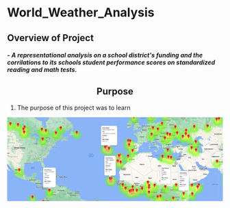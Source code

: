 # World_Weather_Analysis

## Overview of Project
#### - *A representational analysis on a school district's funding and the corrilations to its schools student performance scores on standardized reading and math tests.* 





## <center>Purpose

1.  The purpose of this project was to learn

![Vacation_Search/](https://github.com/Atomickilroy/World_Weather_Analysis/blob/main/Vacation_Search/WeatherPy_vacation_map.png)
